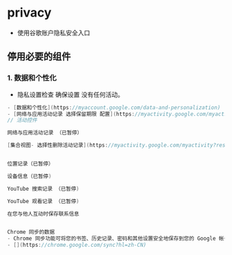 # privacy

- 使用谷歌账户隐私安全入口

## 停用必要的组件

### 1. 数据和个性化

- 隐私设置检查 确保设置 没有任何活动。

```c#
- [数据和个性化](https://myaccount.google.com/data-and-personalization)
- [网络与应用活动记录 选择保留期限 配置](https://myactivity.google.com/myactivity?restrict=waa&utm_source=udc&utm_medium=r)
// 活动控件

网络与应用活动记录 （已暂停）

[集合视图- 选择性删除活动记录](https://myactivity.google.com/myactivity?restrict=waa)


位置记录（已暂停）

设备信息（已暂停)

YouTube 搜索记录 （已暂停)

YouTube 观看记录 （已暂停)

在您与他人互动时保存联系信息


Chrome 同步的数据
- Chrome 同步功能可将您的书签、历史记录、密码和其他设置安全地保存到您的 Google 帐号名下，并可让您在任何设备上通过 Chrome 存取这些内容
- [](https://chrome.google.com/sync?hl=zh-CN)

```
